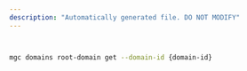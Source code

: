 ```yaml
---
description: "Automatically generated file. DO NOT MODIFY"
---
```


```bash


mgc domains root-domain get --domain-id {domain-id}

```